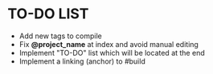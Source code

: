 # TO-DO LIST
* Add new tags to compile
* Fix **@project_name** at index and avoid manual editing
* Implement "TO-DO" list which will be located at the end
* Implement a linking (anchor) to #build